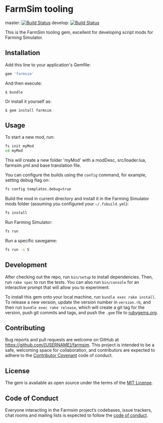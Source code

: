 # FarmSim tooling

master: [![Build Status](https://travis-ci.org/RealismusModding/farmsim.rb.svg?branch=master)](https://travis-ci.org/RealismusModding/farmsim.rb)
develop: [![Build Status](https://travis-ci.org/RealismusModding/farmsim.rb.svg?branch=develop)](https://travis-ci.org/RealismusModding/farmsim.rb)

This is the FarmSim tooling gem, excellent for developing script mods for Farming Simulator.

## Installation

Add this line to your application's Gemfile:

```ruby
gem 'farmsim'
```

And then execute:

    $ bundle

Or install it yourself as:

    $ gem install farmsim

## Usage

To start a new mod, run:
```sh
fs init myMod
cd myMod
```
This will create a new folder 'myMod' with a modDesc, src/loader.lua, farmsim.yml and base translation file.

You can configure the builds using the `config` command, for example, setting debug flag on:
```sh
fs config templates.debug=true
```

Build the mod in current directory and install it in the Farming Simulator mods folder (assuming you configured your `~/.fsbuild.yml`):
```sh
fs install
```

Run Farming Simulator:
```sh
fs run
```

Run a specific savegame:
```sh
fs run -s 5
```

## Development

After checking out the repo, run `bin/setup` to install dependencies. Then, run `rake spec` to run the tests. You can also run `bin/console` for an interactive prompt that will allow you to experiment.

To install this gem onto your local machine, run `bundle exec rake install`. To release a new version, update the version number in `version.rb`, and then run `bundle exec rake release`, which will create a git tag for the version, push git commits and tags, and push the `.gem` file to [rubygems.org](https://rubygems.org).

## Contributing

Bug reports and pull requests are welcome on GitHub at https://github.com/[USERNAME]/farmsim. This project is intended to be a safe, welcoming space for collaboration, and contributors are expected to adhere to the [Contributor Covenant](http://contributor-covenant.org) code of conduct.

## License

The gem is available as open source under the terms of the [MIT License](http://opensource.org/licenses/MIT).

## Code of Conduct

Everyone interacting in the Farmsim project’s codebases, issue trackers, chat rooms and mailing lists is expected to follow the [code of conduct](https://github.com/[USERNAME]/farmsim/blob/master/CODE_OF_CONDUCT.md).
